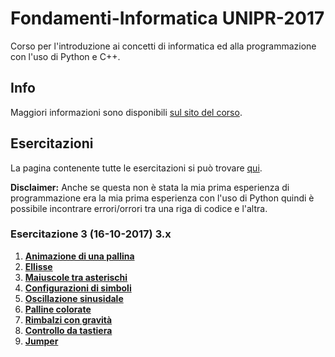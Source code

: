 # Fondamenti-Informatica UNIPR-2017
Corso per l'introduzione ai concetti di informatica ed alla programmazione con l'uso di Python e C++.

## Info
Maggiori informazioni sono disponibili [sul sito del corso](https://tomamic.github.io/).

## Esercitazioni
La pagina contenente tutte le esercitazioni si può trovare  [qui](https://tomamic.github.io/esercizi-2017.html#1
).

**Disclaimer:** Anche se questa non è stata la mia prima esperienza di programmazione era la mia prima esperienza con l'uso di Python quindi è possibile incontrare errori/orrori tra una riga di codice e l'altra.

### Esercitazione 3 (16-10-2017) 3.x
 1. **[Animazione di una pallina](https://tomamic.github.io/esercizi-2017.html#23)**
 2. **[Ellisse](https://tomamic.github.io/esercizi-2017.html#24)**
 3. **[Maiuscole tra asterischi](https://tomamic.github.io/esercizi-2017.html#25)**
 4. **[Configurazioni di simboli](https://tomamic.github.io/esercizi-2017.html#26)**
 5. **[Oscillazione sinusidale](https://tomamic.github.io/esercizi-2017.html#27)**
 6. **[Palline colorate](https://tomamic.github.io/esercizi-2017.html#28)**
 7. **[Rimbalzi con gravità](https://tomamic.github.io/esercizi-2017.html#29)**
 8. **[Controllo da tastiera](https://tomamic.github.io/esercizi-2017.html#30)**
 9. **[Jumper](https://tomamic.github.io/esercizi-2017.html#31)**
 
